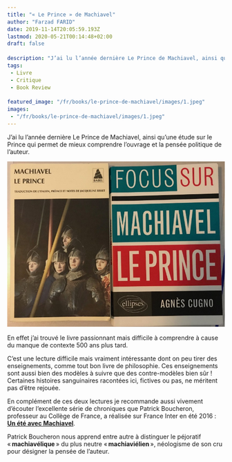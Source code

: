 ```yaml
---
title: "« Le Prince » de Machiavel"
author: "Farzad FARID"
date: 2019-11-14T20:05:59.193Z
lastmod: 2020-05-21T00:14:48+02:00
draft: false

description: "J’ai lu l’année dernière Le Prince de Machiavel, ainsi qu’une étude sur le Prince qui permet de mieux comprendre l’ouvrage et la pensée…"
tags:
 - Livre
 - Critique
 - Book Review

featured_image: "/fr/books/le-prince-de-machiavel/images/1.jpeg" 
images:
 - "/fr/books/le-prince-de-machiavel/images/1.jpeg"
---
```


J’ai lu l’année dernière Le Prince de Machiavel, ainsi qu’une étude sur le Prince qui permet de mieux comprendre l’ouvrage et la pensée politique de l’auteur.




![image](images/1.jpeg#layoutTextWidth)



En effet j’ai trouvé le livre passionnant mais difficile à comprendre à cause du manque de contexte 500 ans plus tard.

C’est une lecture difficile mais vraiment intéressante dont on peu tirer des enseignements, comme tout bon livre de philosophie. Ces enseignements sont aussi bien des modèles à suivre que des contre-modèles bien sûr ! Certaines histoires sanguinaires racontées ici, fictives ou pas, ne méritent pas d’être rejouée.

En complément de ces deux lectures je recommande aussi vivement d’écouter l’excellente série de chroniques que Patrick Boucheron, professeur au Collège de France, a réalisée sur France Inter en été 2016 : [**Un été avec Machiavel**](https://www.franceinter.fr/emissions/un-ete-avec-machiavel).

Patrick Boucheron nous apprend entre autre à distinguer le péjoratif « **machiavélique** » du plus neutre « **machiaviélien** », néologisme de son cru pour désigner la pensée de l’auteur.
